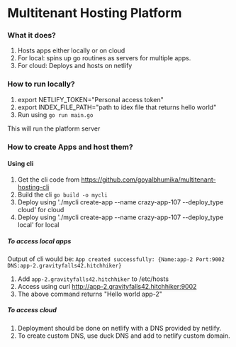 # Multitenant Hosting Platform

### What it does?
1. Hosts apps either locally or on cloud
2. For local: spins up go routines as servers for multiple apps.
3. For cloud: Deploys and hosts on netlify

### How to run locally?

1. export NETLIFY_TOKEN="Personal access token"
2. export INDEX_FILE_PATH="path to idex file that returns hello world"
3. Run using `go run main.go`

This will run the platform server

### How to create Apps and host them?

#### Using cli
1. Get the cli code from https://github.com/goyalbhumika/multitenant-hosting-cli
2. Build the cli `go build -o mycli`
3. Deploy using './mycli create-app --name crazy-app-107 --deploy_type cloud' for cloud
4. Deploy using './mycli create-app --name crazy-app-107 --deploy_type local' for local

##### To access local apps
Output of cli would be: `App created successfully: {Name:app-2 Port:9002 DNS:app-2.gravityfalls42.hitchhiker}`
1. Add `app-2.gravityfalls42.hitchhiker` to /etc/hosts
2. Access using curl http://app-2.gravityfalls42.hitchhiker:9002
3. The above command returns "Hello world app-2"

##### To access cloud
1. Deployment should be done on netlify with a DNS provided by netlify.
2. To create custom DNS, use duck DNS and add to netlify custom domain.
